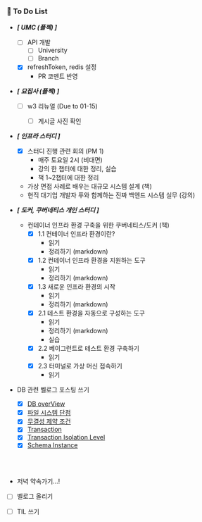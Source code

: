 
###  🤔 To Do List

- ***[ UMC (플젝) ]***
    - [ ] API 개발
        - [ ] University
        - [ ] Branch
    - [x] refreshToken, redis 설정
      - PR 코멘트 반영


- ***[ 묘집사 (플젝) ]***
  - [ ] w3 리뉴얼 (Due to 01-15)
      - [ ] 게시글 사진 확인


- ***[ 인프라 스터디 ]***
  - [x] 스터디 진행 관련 회의 (PM 1)
    - 매주 토요일 2시 (비대면)
    - 강의 한 챕터에 대한 정리, 실습
    - 책 1~2챕터에 대한 정리
  - 가상 면접 사례로 배우는 대규모 시스템 설계 (책)
  - 현직 대기업 개발자 푸와 함께하는 진짜 백엔드 시스템 실무 (강의)


- ***[ 도커, 쿠버네티스 개인 스터디 ]***
  - 컨테이너 인프라 환경 구축을 위한 쿠버네티스/도커 (책)
    - [x] 1.1 컨테이너 인프라 환경이란?
      - 읽기
      - 정리하기 (markdown)
    - [x] 1.2 컨테이너 인프라 환경을 지원하는 도구
      - 읽기
      - 정리하기 (markdown)
    - [x] 1.3 새로운 인프라 환경의 시작
      - 읽기
      - 정리하기 (markdown)
    - [x] 2.1 테스트 환경을 자동으로 구성하는 도구
      - 읽기
      - 정리하기 (markdown)
      - 실습
    - [x] 2.2 베이그런트로 테스트 환경 구축하기
      - 읽기
    - [x] 2.3 터미널로 가상 머신 접속하기
      - 읽기


- DB 관련 벨로그 포스팅 쓰기
  - [x] [DB overView](https://velog.io/@ssw123/DataBase-DB-overview-DBMS-DB-Application-Example)
  - [x] [파일 시스템 단점](https://velog.io/@ssw123/DataBase-%ED%8C%8C%EC%9D%BC-%EC%8B%9C%EC%8A%A4%ED%85%9C%EC%9D%98-%EB%8B%A8%EC%A0%90%EC%9D%80)
  - [x] [무결성 제약 조건](https://velog.io/@ssw123/DataBase-%EB%AC%B4%EA%B2%B0%EC%84%B1-%EC%A0%9C%EC%95%BD-%EC%A1%B0%EA%B1%B4%EC%9D%98-%EC%A2%85%EB%A5%98)
  - [x] [Transaction](https://velog.io/@ssw123/DataBase-Transaction-1-Transaction%EC%9D%B4%EB%9E%80)
  - [x] [Transaction Isolation Level](https://velog.io/@ssw123/DataBase-Transaction-2-Transaction-Isolation-level-%ED%8A%B8%EB%9E%9C%EC%9E%AD%EC%85%98-%EA%B2%A9%EB%A6%AC-%EC%88%98%EC%A4%80)
  - [x] [Schema Instance](https://velog.io/@ssw123/DataBase-Schema%EC%8A%A4%ED%82%A4%EB%A7%88-Instance%EC%9D%B8%EC%8A%A4%ED%84%B4%EC%8A%A4)

<br>
<br>

- 저녁 약속가기...!
- [ ] 벨로그 올리기
- [ ] TIL 쓰기
  